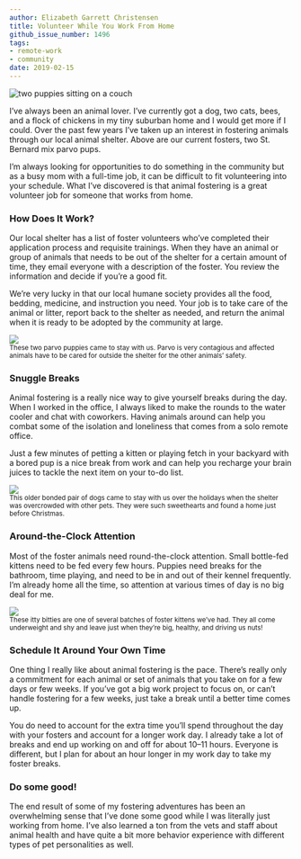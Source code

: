 ```yaml
---
author: Elizabeth Garrett Christensen
title: Volunteer While You Work From Home
github_issue_number: 1496
tags:
- remote-work
- community
date: 2019-02-15
---
```


![two puppies sitting on a couch](/blog/2019/02/volunteer-while-you-work-from-home/image-1.jpg)

I’ve always been an animal lover. I’ve currently got a dog, two cats, bees, and a flock of chickens in my tiny suburban home and I would get more if I could. Over the past few years I’ve taken up an interest in fostering animals through our local animal shelter. Above are our current fosters, two St. Bernard mix parvo pups.

I’m always looking for opportunities to do something in the community but as a busy mom with a full-​time job, it can be difficult to fit volunteering into your schedule. What I’ve discovered is that animal fostering is a great volunteer job for someone that works from home.

### How Does It Work?

Our local shelter has a list of foster volunteers who’ve completed their application process and requisite trainings. When they have an animal or group of animals that needs to be out of the shelter for a certain amount of time, they email everyone with a description of the foster. You review the information and decide if you’re a good fit.

We’re very lucky in that our local humane society provides all the food, bedding, medicine, and instruction you need. Your job is to take care of the animal or litter, report back to the shelter as needed, and return the animal when it is ready to be adopted by the community at large.

<img src="/blog/2019/02/volunteer-while-you-work-from-home/image-2.jpg" /><br><small>These two parvo puppies came to stay with us. Parvo is very contagious and affected animals have to be cared for outside the shelter for the other animals’ safety.</small>

### Snuggle Breaks

Animal fostering is a really nice way to give yourself breaks during the day. When I worked in the office, I always liked to make the rounds to the water cooler and chat with coworkers. Having animals around can help you combat some of the isolation and loneliness that comes from a solo remote office.

Just a few minutes of petting a kitten or playing fetch in your backyard with a bored pup is a nice break from work and can help you recharge your brain juices to tackle the next item on your to-do list.

<img src="/blog/2019/02/volunteer-while-you-work-from-home/image-0.jpg" /><br><small>This older bonded pair of dogs came to stay with us over the holidays when the shelter was overcrowded with other pets. They were such sweethearts and found a home just before Christmas.</small>

### Around-​the-​Clock Attention

Most of the foster animals need round-​the-​clock attention. Small bottle-​fed kittens need to be fed every few hours. Puppies need breaks for the bathroom, time playing, and need to be in and out of their kennel frequently. I’m already home all the time, so attention at various times of day is no big deal for me.

<img src="/blog/2019/02/volunteer-while-you-work-from-home/image-3.jpg" /><br><small>These itty bitties are one of several batches of foster kittens we’ve had. They all come underweight and shy and leave just when they’re big, healthy, and driving us nuts!</small>

### Schedule It Around Your Own Time

One thing I really like about animal fostering is the pace. There’s really only a commitment for each animal or set of animals that you take on for a few days or few weeks. If you’ve got a big work project to focus on, or can’t handle fostering for a few weeks, just take a break until a better time comes up.

You do need to account for the extra time you’ll spend throughout the day with your fosters and account for a longer work day. I already take a lot of breaks and end up working on and off for about 10–11 hours. Everyone is different, but I plan for about an hour longer in my work day to take my foster breaks.

### Do some good!

The end result of some of my fostering adventures has been an overwhelming sense that I’ve done some good while I was literally just working from home. I’ve also learned a ton from the vets and staff about animal health and have quite a bit more behavior experience with different types of pet personalities as well.

